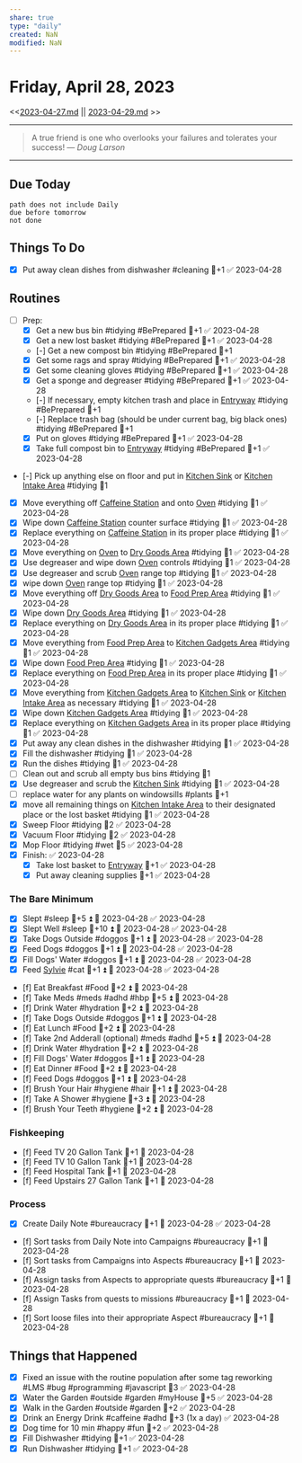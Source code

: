 ```yaml
---
share: true
type: "daily"
created: NaN 
modified: NaN
---
```

# Friday, April 28, 2023
<<[2023-04-27.md](./2023-04-27.md) || [2023-04-29.md](./2023-04-29.md) >>

---

> A true friend is one who overlooks your failures and tolerates your success!
> — <cite>Doug Larson</cite>

---
## Due Today
```tasks
path does not include Daily
due before tomorrow
not done
```

## Things To Do






- [x] Put away clean dishes from dishwasher #cleaning  🥄+1 ✅ 2023-04-28




















## Routines

- [ ] Prep: 
	- [x] Get a new bus bin #tidying #BePrepared  🥄+1 ✅ 2023-04-28
	- [x] Get a new lost basket #tidying #BePrepared  🥄+1 ✅ 2023-04-28
	- [-] Get a new compost bin #tidying #BePrepared  🥄+1
	- [x] Get some rags and spray #tidying #BePrepared  🥄+1 ✅ 2023-04-28
	- [x] Get some cleaning gloves #tidying #BePrepared  🥄+1 ✅ 2023-04-28
	- [x] Get a sponge and degreaser #tidying #BePrepared  🥄+1 ✅ 2023-04-28
	- [-] If necessary, empty kitchen trash and place in [Entryway](./Entryway.md) #tidying #BePrepared  🥄+1
	- [-] Replace trash bag (should be under current bag, big black ones) #tidying #BePrepared  🥄+1
	- [x] Put on gloves #tidying #BePrepared  🥄+1 ✅ 2023-04-28
	- [x] Take full compost bin to [Entryway](./Entryway.md) #tidying #BePrepared  🥄+1 ✅ 2023-04-28
- [-] Pick up anything else on floor and put in [Kitchen Sink](Kitchen%20Sink.md) or [Kitchen Intake Area](Kitchen%20Intake%20Area.md) #tidying 🥄1
- [x] Move everything off [Caffeine Station](Caffeine%20Station.md) and onto [Oven](Oven.md) #tidying 🥄1 ✅ 2023-04-28
- [x] Wipe down [Caffeine Station](Caffeine%20Station.md) counter surface #tidying 🥄1 ✅ 2023-04-28
- [x] Replace everything on [Caffeine Station](Caffeine%20Station.md) in its proper place #tidying 🥄1 ✅ 2023-04-28
- [x] Move everything on [Oven](Oven.md) to [Dry Goods Area](Dry%20Goods%20Area.md) #tidying 🥄1 ✅ 2023-04-28
- [x] Use degreaser and wipe down [Oven](Oven.md) controls #tidying 🥄1 ✅ 2023-04-28
- [x] Use degreaser and scrub [Oven](Oven.md) range top #tidying 🥄1 ✅ 2023-04-28
- [x] wipe down [Oven](Oven.md) range top #tidying 🥄1 ✅ 2023-04-28
- [x] Move everything off [Dry Goods Area](Dry%20Goods%20Area.md) to [Food Prep Area](Food%20Prep%20Area.md) #tidying 🥄1 ✅ 2023-04-28
- [x] Wipe down [Dry Goods Area](Dry%20Goods%20Area.md) #tidying 🥄1 ✅ 2023-04-28
- [x] Replace everything on [Dry Goods Area](Dry%20Goods%20Area.md) in its proper place #tidying 🥄1 ✅ 2023-04-28
- [x] Move everything from [Food Prep Area](Food%20Prep%20Area.md) to [Kitchen Gadgets Area](Kitchen%20Gadgets%20Area.md) #tidying 🥄1 ✅ 2023-04-28
- [x] Wipe down [Food Prep Area](Food%20Prep%20Area.md) #tidying 🥄1 ✅ 2023-04-28
- [x] Replace everything on [Food Prep Area](Food%20Prep%20Area.md) in its proper place #tidying 🥄1 ✅ 2023-04-28
- [x] Move everything from [Kitchen Gadgets Area](Kitchen%20Gadgets%20Area.md) to [Kitchen Sink](Kitchen%20Sink.md) or [Kitchen Intake Area](Kitchen%20Intake%20Area.md) as necessary #tidying 🥄1 ✅ 2023-04-28
- [x] Wipe down [Kitchen Gadgets Area](Kitchen%20Gadgets%20Area.md) #tidying 🥄1 ✅ 2023-04-28
- [x] Replace everything on [Kitchen Gadgets Area](Kitchen%20Gadgets%20Area.md) in its proper place #tidying 🥄1 ✅ 2023-04-28
- [x] Put away any clean dishes in the dishwasher #tidying 🥄1 ✅ 2023-04-28
- [x] Fill the dishwasher #tidying 🥄1 ✅ 2023-04-28
- [x] Run the dishes #tidying 🥄1 ✅ 2023-04-28
- [ ] Clean out and scrub all empty bus bins #tidying 🥄1
- [x] Use degreaser and scrub the [Kitchen Sink](Kitchen%20Sink.md) #tidying 🥄1 ✅ 2023-04-28
- [ ] replace water for any plants on windowsills #plants 🥄+1
- [x] move all remaining things on [Kitchen Intake Area](Kitchen%20Intake%20Area.md) to their designated place or the lost basket #tidying 🥄1 ✅ 2023-04-28
- [x] Sweep Floor #tidying 🥄2 ✅ 2023-04-28
- [x] Vacuum Floor #tidying 🥄2 ✅ 2023-04-28
- [x] Mop Floor #tidying #wet 🥄5 ✅ 2023-04-28
- [x] Finish: ✅ 2023-04-28
	- [x] Take lost basket to [Entryway](./Entryway.md) 🥄+1 ✅ 2023-04-28
	- [x] Put away cleaning supplies 🥄+1 ✅ 2023-04-28

### The Bare Minimum
- [x] Slept #sleep 🥄+5 ⏫ 📅 2023-04-28 ✅ 2023-04-28
- [x] Slept Well #sleep 🥄+10 ⏫ 📅 2023-04-28 ✅ 2023-04-28
- [x] Take Dogs Outside  #doggos  🥄+1 ⏫ 📅 2023-04-28 ✅ 2023-04-28
- [x] Feed Dogs #doggos  🥄+1 ⏫ 📅 2023-04-28 ✅ 2023-04-28
- [x] Fill Dogs' Water #doggos  🥄+1 ⏫ 📅 2023-04-28 ✅ 2023-04-28
- [x] Feed [Sylvie](./Sylvie.md) #cat 🥄+1 ⏫ 📅 2023-04-28 ✅ 2023-04-28
- [f] Eat Breakfast #Food  🥄+2 ⏫ 📅 2023-04-28
- [f] Take Meds  #meds #adhd #hbp 🥄+5 ⏫ 📅 2023-04-28
- [f] Drink Water #hydration 🥄+2 ⏫ 📅 2023-04-28
- [f] Take Dogs Outside  #doggos 🥄+1 ⏫ 📅 2023-04-28
- [f] Eat Lunch #Food  🥄+2 ⏫ 📅 2023-04-28
- [f] Take 2nd Adderall (optional) #meds #adhd  🥄+5 ⏫ 📅 2023-04-28
- [f] Drink Water #hydration   🥄+2 ⏫ 📅 2023-04-28
- [f] Fill Dogs' Water #doggos  🥄+1 ⏫ 📅 2023-04-28
- [f] Eat Dinner #Food  🥄+2 ⏫ 📅 2023-04-28
- [f] Feed Dogs #doggos  🥄+1 ⏫ 📅 2023-04-28
- [f] Brush Your Hair #hygiene #hair 🥄+1 ⏫ 📅 2023-04-28
- [f] Take A Shower #hygiene  🥄+3 ⏫ 📅 2023-04-28
- [f] Brush Your Teeth #hygiene 🥄+2 ⏫ 📅 2023-04-28


### Fishkeeping
- [f] Feed TV 20 Gallon Tank 🥄+1 📅 2023-04-28
- [f] Feed TV 10 Gallon Tank 🥄+1 📅 2023-04-28
- [f] Feed Hospital Tank 🥄+1 📅 2023-04-28
- [f] Feed Upstairs 27 Gallon Tank 🥄+1 📅 2023-04-28


### Process
- [x] Create Daily Note #bureaucracy 🥄+1 📅 2023-04-28 ✅ 2023-04-28
- [f] Sort tasks from Daily Note into Campaigns #bureaucracy 🥄+1 📅 2023-04-28
- [f] Sort tasks from Campaigns into Aspects  #bureaucracy 🥄+1 📅 2023-04-28
- [f] Assign tasks from Aspects to appropriate quests  #bureaucracy 🥄+1 📅 2023-04-28
- [f] Assign Tasks from quests to missions  #bureaucracy 🥄+1 📅 2023-04-28
- [f] Sort loose files into their appropriate Aspect  #bureaucracy 🥄+1 📅 2023-04-28




## Things that Happened
- [x] Fixed an issue with the routine population after some tag reworking #LMS #bug #programming #javascript  🥄3 ✅ 2023-04-28
- [x] Water the Garden #outside #garden #myHouse 🥄+5 ✅ 2023-04-28
- [x] Walk in the Garden #outside #garden 🥄+2 ✅ 2023-04-28
- [x] Drink an Energy Drink #caffeine #adhd 🥄+3 (1x a day) ✅ 2023-04-28
- [x] Dog time for 10 min #happy #fun 🥄+2 ✅ 2023-04-28
- [x] Fill Dishwasher #tidying 🥄+1 ✅ 2023-04-28
- [x] Run Dishwasher #tidying 🥄+1 ✅ 2023-04-28